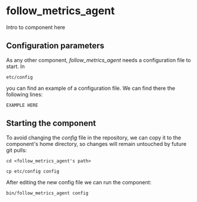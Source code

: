 # follow_metrics_agent
Intro to component here


## Configuration parameters
As any other component, *follow_metrics_agent* needs a configuration file to start. In
```
etc/config
```
you can find an example of a configuration file. We can find there the following lines:
```
EXAMPLE HERE
```

## Starting the component
To avoid changing the *config* file in the repository, we can copy it to the component's home directory, so changes will remain untouched by future git pulls:

```
cd <follow_metrics_agent's path> 
```
```
cp etc/config config
```

After editing the new config file we can run the component:

```
bin/follow_metrics_agent config
```
